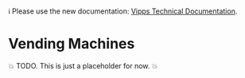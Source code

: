 <!-- START_METADATA
---
title: Vending Machines
sidebar_position: 10
pagination_next: null
pagination_prev: null
draft: true
---
END_METADATA -->

<!-- START_COMMENT -->

ℹ️ Please use the new documentation:
[Vipps Technical Documentation](https://vippsas.github.io/vipps-developer-docs/).

<!-- END_COMMENT -->

# Vending Machines

💥 TODO. This is just a placeholder for now. 💥
